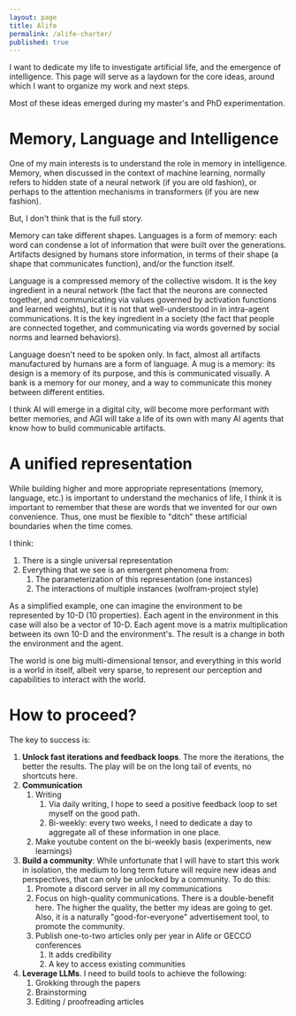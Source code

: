 ```yaml
---
layout: page
title: Alife
permalink: /alife-charter/
published: true
---
```


I want to dedicate my life to investigate artificial life, and the emergence of intelligence. This page will serve as a laydown for the core ideas, around which I want to organize my work and next steps.

Most of these ideas emerged during my master's and PhD experimentation.

# Memory, Language and Intelligence

One of my main interests is to understand the role in memory in intelligence. Memory, when discussed in the context of machine learning, normally refers to hidden state of a neural network (if you are old fashion), or perhaps to the attention mechanisms in transformers (if you are new fashion).

But, I don't think that is the full story.

Memory can take different shapes. Languages is a form of memory: each word can condense a lot of information that were built over the generations. Artifacts designed by humans store information, in terms of their shape (a shape that communicates function), and/or the function itself.

Language is a compressed memory of the collective wisdom. It is the key ingredient in a neural network (the fact that the neurons are connected together, and communicating via values governed by activation functions and learned weights), but it is not that well-understood in in intra-agent communications. It is the key ingredient in a society (the fact that people are connected together, and communicating via words governed by social norms and learned behaviors).

Language doesn't need to be spoken only. In fact, almost all artifacts manufactured by humans are a form of language. A mug is a memory: its design is a memory of its purpose, and this is communicated visually. A bank is a memory for our money, and a way to communicate this money between different entities.

I think AI will emerge in a digital city, will become more performant with better memories, and AGI will take a life of its own with many AI agents that know how to build communicable artifacts.

# A unified representation

While building higher and more appropriate representations (memory, language, etc.) is important to understand the mechanics of life, I think it is important to remember that these are words that we invented for our own convenience. Thus, one must be flexible to "ditch" these artificial boundaries when the time comes.

I think:
1. There is a single universal representation
2. Everything that we see is an emergent phenomena from:
   1. The parameterization of this representation (one instances)
   2. The interactions of multiple instances (wolfram-project style)

As a simplified example, one can imagine the environment to be represented by 10-D (10 properties). Each agent in the environment in this case will also be a vector of 10-D. Each agent move is a matrix multiplication between its own 10-D and the environment's. The result is a change in both the environment and the agent.

The world is one big multi-dimensional tensor, and everything in this world is a world in itself, albeit very sparse, to represent our perception and capabilities to interact with the world.

# How to proceed?
The key to success is:
1. **Unlock fast iterations and feedback loops**. The more the iterations, the better the results. The play will be on the long tail of events, no shortcuts here.
2. **Communication**
   1. Writing
      1. Via daily writing, I hope to seed a positive feedback loop to set myself on the good path.
      2. Bi-weekly: every two weeks, I need to dedicate a day to aggregate all of these information in one place.
   2. Make youtube content on the bi-weekly basis (experiments, new learnings)
3. **Build a community**: While unfortunate that I will have to start this work in isolation, the medium to long term future will require new ideas and perspectives, that can only be unlocked by a community. To do this:
   1. Promote a discord server in all my communications
   2. Focus on high-quality communications. There is a double-benefit here. The higher the quality, the better my ideas are going to get. Also, it is a naturally "good-for-everyone" advertisement tool, to promote the community.
   3. Publish one-to-two articles only per year in Alife or GECCO conferences
      1. It adds credibility
      2. A key to access existing communities
4. **Leverage LLMs**. I need to build tools to achieve the following:
   1. Grokking through the papers
   2. Brainstorming
   3. Editing / proofreading articles